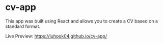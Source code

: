 # cv-app

This app was built using React and allows you to create a CV based on a standard format. 

Live Preview: https://luhook04.github.io/cv-app/
